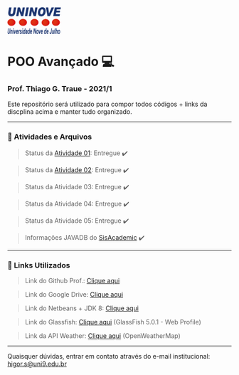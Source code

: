 <img src="https://github.com/HigorRoc/Uninove_2021.1/blob/main/Uninove-Logo.png" width="120" height="60">

# POO Avançado :computer:
###  Prof. Thiago G. Traue - 2021/1

Este repositório será utilizado para compor todos códigos + links da discplina acima e manter tudo organizado.

---

### :pushpin: Atividades e Arquivos
> Status da [Atividade 01](https://docs.google.com/forms/d/e/1FAIpQLSfdbcqTFhJXktfenVnjVm9UoOb4TtGbk5jOUV3pUjtWi3igvQ/alreadyresponded): Entregue :heavy_check_mark:

> Status da [Atividade 02](https://docs.google.com/forms/u/3/d/e/1FAIpQLSfRz3tZYdvuUov4SPI_0qjn8BSFJBo6HnxvwqQeyZ3Cq7ObCw/alreadyresponded?usp=send_form): Entregue :heavy_check_mark:

> Status da Atividade 03: Entregue :heavy_check_mark:

> Status da Atividade 04: Entregue :heavy_check_mark:

> Status da Atividade 05: Entregue :heavy_check_mark:

> Informações JAVADB do [SisAcademic](https://github.com/HigorRoc/Uninove_2021.1_POO/blob/master/.arquivosPOO/DBSisAcademic.sql) :heavy_check_mark:

---

### :pushpin: Links Utilizados
> Link do Github Prof.: [Clique aqui](https://github.com/traue/Uninove-2021-1)

> Link do Google Drive: [Clique aqui](https://drive.google.com/drive/folders/1Lgc-u5NE71tlMdQIy3h_phJqhrZVQtvd?usp=sharing)

> Link do Netbeans + JDK 8: [Clique aqui](https://www.oracle.com/technetwork/pt/java/javase/downloads/jdk-netbeans-jsp-3413153-ptb.htm)

> Link do Glassfish: [Clique aqui](https://javaee.github.io/glassfish/download) (GlassFish 5.0.1 - Web Profile)
 
> Link da API Weather: [Clique aqui](https://openweathermap.org/api) (OpenWeatherMap) 

---

Quaisquer dúvidas, entrar em contato através do e-mail institucional: 
higor.s@uni9.edu.br
